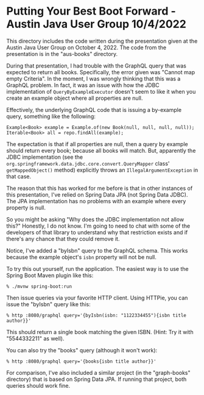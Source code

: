 # Putting Your Best Boot Forward - Austin Java User Group 10/4/2022

This directory includes the code written during the presentation given at the Austin Java User Group on October 4, 2022. The code from the presentation is in the "aus-books" directory.

During that presentation, I had trouble with the GraphQL query that was expected to return all books. Specifically, the error given was "Cannot map empty Criteria". In the moment, I was wrongly thinking that this was a GraphQL problem. In fact, it was an issue with how the JDBC implementation of `QueryByExampleExecutor` doesn't seem to like it when you create an example object where all properties are null.

Effectively, the underlying GraphQL code that is issuing a by-example query, something like the following:

```
Example<Book> example = Example.of(new Book(null, null, null, null));
Iterable<Book> all = repo.findAll(example);
```

The expectation is that if all properties are null, then a query by example should return every book; because all books will match. But, apparently the JDBC implementation (see the `org.springframework.data.jdbc.core.convert.QueryMapper` class' `getMappedObject()` method) explicitly throws an `IllegalArgumentException` in that case.

The reason that this has worked for me before is that in other instances of this presentation, I've relied on Spring Data JPA (not Spring Data JDBC). The JPA implementation has no problems with an example where every property is null.

So you might be asking "Why does the JDBC implementation not allow this?" Honestly, I do not know. I'm going to need to chat with some of the developers of that library to understand why that restriction exists and if there's any chance that they could remove it.

Notice, I've added a "byIsbn" query to the GraphQL schema. This works because the example object's `isbn` property will not be null.

To try this out yourself, run the application. The easiest way is to use the Spring Boot Maven plugin like this:

```
% ./mvnw spring-boot:run
```

Then issue queries via your favorite HTTP client. Using HTTPie, you can issue the "byIsbn" query like this:

```
% http :8080/graphql query='{byIsbn(isbn: "1122334455"){isbn title author}}'
```

This should return a single book matching the given ISBN. (Hint: Try it with "5544332211" as well).

You can also try the "books" query (although it won't work):

```
% http :8080/graphql query='{books{isbn title author}}'
```

For comparison, I've also included a similar project (in the "graph-books" directory) that is based on Spring Data JPA. If running that project, both queries should work fine.
